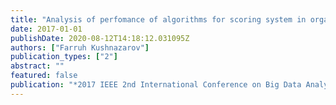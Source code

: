 ```yaml
---
title: "Analysis of perfomance of algorithms for scoring system in organization of customer profiles"
date: 2017-01-01
publishDate: 2020-08-12T14:18:12.031095Z
authors: ["Farruh Kushnazarov"]
publication_types: ["2"]
abstract: ""
featured: false
publication: "*2017 IEEE 2nd International Conference on Big Data Analysis (ICBDA)*"
---
```


